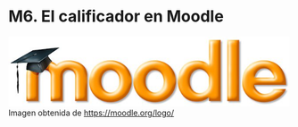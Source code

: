 
# M6. El calificador en Moodle

![](img/logo-1024x254.jpg)
Imagen obtenida de https://moodle.org/logo/

